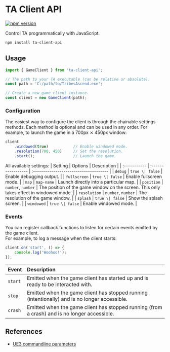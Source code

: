 # TA Client API

[![npm version](https://badge.fury.io/js/ta-client-api.svg)](https://www.npmjs.com/package/ta-client-api)

Control TA programmatically with JavaScript.

```sh
npm install ta-client-api
```

## Usage

```js
import { GameClient } from 'ta-client-api';

// The path to your TA executable (can be relative or absolute).
const path = 'C:/path/to/TribesAscend.exe';

// Create a new game client instance.
const client = new GameClient(path);
```

### Configuration

The easiest way to configure the client is through the chainable settings methods.
Each method is optional and can be used in any order. For example, to launch the game in a 700px ⨯ 450px window: 

```js
client
	.windowed(true)           // Enable windowed mode.
	.resolution(700, 450)     // Set the resolution.
	.start();                 // Launch the game.
```

All available settings:
| Setting      | Options            | Description                            |
| :----------- | :----------------- | :------------------------------------- |
| `debug`      | `true \| false`    | Enable debugging output.               |
| `fullscreen` | `true \| false`    | Enable fullscreen mode.                |
| `map`        | `map-name`         | Launch directly into a particular map. |
| `position`   | `number`, `number` | The position of the game window on the screen. This only takes effect in windowed mode. |
| `resolution` | `number`, `number` | The resolution of the game window.     |
| `splash`     | `true \| false`    | Show the splash screen.                |
| `windowed`   | `true \| false`    | Enable windowed mode.                  |


### Events

You can register callback functions to listen for certain events emitted by the game client.  
For example, to log a message when the client starts:
```js
client.on('start', () => {
	console.log('Woohoo!');
});
```

| Event   | Description                                                                     |
| :------ | :------------------------------------------------------------------------------ |
| `start` | Emitted when the game client has started up and is ready to be interacted with. |
| `stop`  | Emitted when the game client has stopped running (intentionally) and is no longer accessible. |
| `crash` | Emitted when the game client has stopped running (from a crash) and is no longer accessible. |


## References

- [UE3 commandline parameters](https://docs.unrealengine.com/udk/Three/CommandLineArguments.html)

